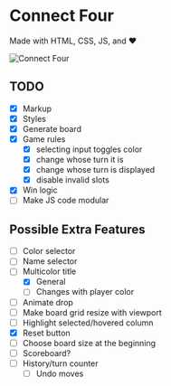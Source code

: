 # Connect Four

Made with HTML, CSS, JS, and :heart:

![Connect Four](https://www.memory-improvement-tips.com/images/Connect_Four_ani.gif)

## TODO

- [x] Markup
- [x] Styles
- [x] Generate board
- [x] Game rules
    - [x] selecting input toggles color
    - [x] change whose turn it is
    - [x] change whose turn is displayed
    - [x] disable invalid slots
- [x] Win logic
- [ ] Make JS code modular

## Possible Extra Features

- [ ] Color selector
- [ ] Name selector
- [ ] Multicolor title
    - [x] General
    - [ ] Changes with player color
- [ ] Animate drop
- [ ] Make board grid resize with viewport
- [ ] Highlight selected/hovered column
- [x] Reset button
- [ ] Choose board size at the beginning
- [ ] Scoreboard?
- [ ] History/turn counter
    - [ ] Undo moves
